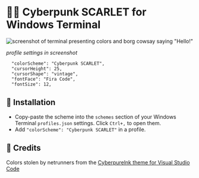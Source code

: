 # 👨‍🎤 Cyberpunk SCARLET for Windows Terminal

![screenshot of terminal presenting colors and borg cowsay saying "Hello!"](https://i.ibb.co/mGzp7gC/Annotation-2020-01-29-013621.png)

_profile settings in screenshot_

```
  "colorScheme": "Cyberpunk SCARLET",
  "cursorHeight": 25,
  "cursorShape": "vintage",
  "fontFace": "Fira Code",
  "fontSize": 12,
```

## 🔌 Installation

- Copy-paste the scheme into the `schemes` section of your Windows Terminal `profiles.json` settings.
  Click `Ctrl+,` to open them.
- Add `"colorScheme": "Cyberpunk SCARLET"` in a profile.

## 🙏 Credits

Colors stolen by netrunners from the [Cyberpurelnk theme for Visual Studio Code](https://github.com/prometheux-ar/cyberpunk)
